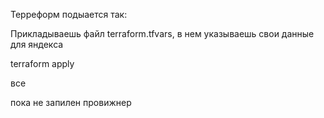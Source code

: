 Терреформ подыается так:

Прикладываешь файл terraform.tfvars, в нем указываешь свои данные для яндекса

terraform apply

все

пока не запилен провижнер
